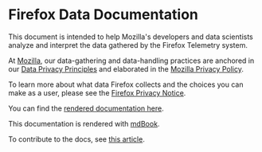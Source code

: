 # Firefox Data Documentation

This document is intended to help Mozilla's developers and data scientists analyze and interpret the data gathered 
by the Firefox Telemetry system.

At [Mozilla](https://www.mozilla.org), our data-gathering and data-handling practices are anchored in our
[Data Privacy Principles](https://www.mozilla.org/en-US/privacy/principles/) and elaborated in the
[Mozilla Privacy Policy](https://www.mozilla.org/en-US/privacy/).

To learn more about what data Firefox collects and the choices you can make as a user, please see the
[Firefox Privacy Notice](https://www.mozilla.org/en-US/privacy/firefox/). 

You can find the [rendered documentation here](https://mozilla.github.io/firefox-data-docs/).

This documentation is rendered with [mdBook](https://github.com/rust-lang-nursery/mdBook).

To contribute to the docs, see [this article](src/meta/contributing.md).
